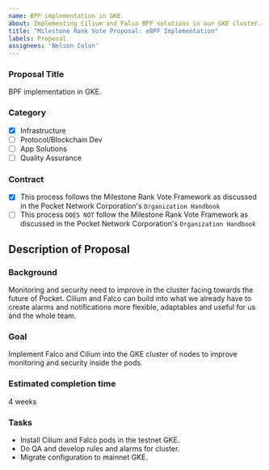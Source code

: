 ```yaml
---
name: BPF implementation in GKE.
about: Implementing Cilium and Falco BPF solutions in our GKE cluster.
title: "Milestone Rank Vote Proposal: eBPF Implementation"
labels: Proposal
assignees: 'Nelson Colon'
---
```


### Proposal Title
BPF implementation in GKE.
### Category
- [x] Infrastructure
- [ ] Protocol/Blockchain Dev
- [ ] App Solutions
- [ ] Quality Assurance
### Contract
- [x] This process follows the Milestone Rank Vote Framework as discussed in the Pocket Network Corporation's `Organization Handbook`
- [ ] This process `DOES NOT` follow the Milestone Rank Vote Framework as discussed in the Pocket Network Corporation's `Organization Handbook`

## Description of Proposal
### Background
Monitoring and security need to improve in the cluster facing towards the future of Pocket. Cilium and Falco can build into what we already have to create alarms and notifications more flexible, adaptables and useful for us and the whole team.

### Goal
Implement Falco and Cilium into the GKE cluster of nodes to improve monitoring and security inside the pods.

### Estimated completion time
4 weeks

### Tasks
- Install Cilium and Falco pods in the testnet GKE.
- Do QA and develop rules and alarms for cluster.
- Migrate configuration to mainnet GKE.